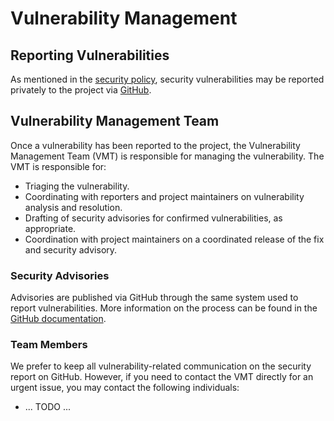 # Vulnerability Management

## Reporting Vulnerabilities

As mentioned in the [security
policy](https://github.com/vllm-project/vllm/tree/main/SECURITY.md), security
vulnerabilities may be reported privately to the project via
[GitHub](https://github.com/vllm-project/vllm/security/advisories/new).

## Vulnerability Management Team

Once a vulnerability has been reported to the project, the Vulnerability
Management Team (VMT) is responsible for managing the vulnerability. The VMT is
responsible for:

- Triaging the vulnerability.
- Coordinating with reporters and project maintainers on vulnerability analysis
  and resolution.
- Drafting of security advisories for confirmed vulnerabilities, as appropriate.
- Coordination with project maintainers on a coordinated release of the fix and
  security advisory.

### Security Advisories

Advisories are published via GitHub through the same system used to report
vulnerabilities. More information on the process can be found in the [GitHub
documentation](https://docs.github.com/en/code-security/security-advisories/working-with-repository-security-advisories/about-repository-security-advisories).

### Team Members

We prefer to keep all vulnerability-related communication on the security report
on GitHub. However, if you need to contact the VMT directly for an urgent issue,
you may contact the following individuals:

- ... TODO ...
